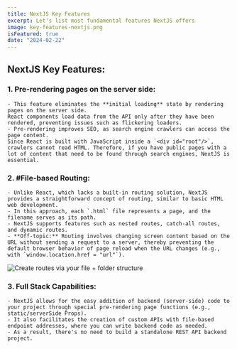 ```yaml
---
title: NextJS Key Features
excerpt: Let's list most fundamental features NextJS offers
image: key-features-nextjs.png
isFeatured: true
date: "2024-02-22"
---
```

## NextJS Key Features:

### 1. **Pre-rendering pages on the server side:**
    - This feature eliminates the **initial loading** state by rendering pages on the server side.  
    React components load data from the API only after they have been rendered, preventing issues such as flickering loaders.
    - Pre-rendering improves SEO, as search engine crawlers can access the page content.   
    Since React is built with JavaScript inside a `<div id="root"/>`, crawlers cannot read HTML. Therefore, if you have public pages with a lot of content that need to be found through search engines, NextJS is essential.

### 2. **#File-based Routing:**
    - Unlike React, which lacks a built-in routing solution, NextJS provides a straightforward concept of routing, similar to basic HTML web development.
    - In this approach, each `.html` file represents a page, and the filename serves as its path.
    - NextJS supports features such as nested routes, catch-all routes, and dynamic routes.
    - **Off-topic:** Routing involves changing screen content based on the URL without sending a request to a server, thereby preventing the default browser behavior of page reload when the URL changes (e.g., with `window.location.href = "url"`).

![Create routes via your file + folder structure](nextjs-file-based-routing.png)


### 3. **Full Stack Capabilities:**
    - NextJS allows for the easy addition of backend (server-side) code to your project through special pre-rendering page functions (e.g., static/serverSide Props).
    - It also facilitates the creation of custom APIs with file-based endpoint addresses, where you can write backend code as needed.
    - As a result, there's no need to build a standalone REST API backend project.
